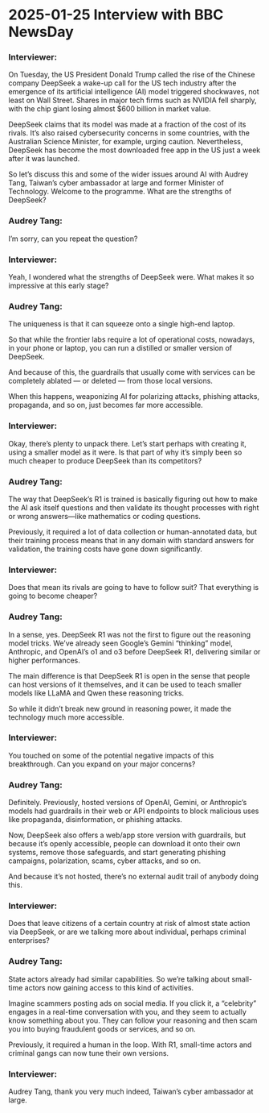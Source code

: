 # 2025-01-25 Interview with BBC NewsDay

### Interviewer:

On Tuesday, the US President Donald Trump called the rise of the Chinese company DeepSeek a wake-up call for the US tech industry after the emergence of its artificial intelligence (AI) model triggered shockwaves, not least on Wall Street. Shares in major tech firms such as NVIDIA fell sharply, with the chip giant losing almost $600 billion in market value.

DeepSeek claims that its model was made at a fraction of the cost of its rivals. It’s also raised cybersecurity concerns in some countries, with the Australian Science Minister, for example, urging caution. Nevertheless, DeepSeek has become the most downloaded free app in the US just a week after it was launched.

So let’s discuss this and some of the wider issues around AI with Audrey Tang, Taiwan’s cyber ambassador at large and former Minister of Technology. Welcome to the programme. What are the strengths of DeepSeek?

### Audrey Tang:

I’m sorry, can you repeat the question?

### Interviewer:

Yeah, I wondered what the strengths of DeepSeek were. What makes it so impressive at this early stage?

### Audrey Tang:

The uniqueness is that it can squeeze onto a single high-end laptop.

So that while the frontier labs require a lot of operational costs, nowadays, in your phone or laptop, you can run a distilled or smaller version of DeepSeek.

And because of this, the guardrails that usually come with services can be completely ablated — or deleted — from those local versions.

When this happens, weaponizing AI for polarizing attacks, phishing attacks, propaganda, and so on, just becomes far more accessible.

### Interviewer:

Okay, there’s plenty to unpack there. Let’s start perhaps with creating it, using a smaller model as it were. Is that part of why it’s simply been so much cheaper to produce DeepSeek than its competitors?

### Audrey Tang:

The way that DeepSeek’s R1 is trained is basically figuring out how to make the AI ask itself questions and then validate its thought processes with right or wrong answers—like mathematics or coding questions.

Previously, it required a lot of data collection or human-annotated data, but their training process means that in any domain with standard answers for validation, the training costs have gone down significantly.

### Interviewer:

Does that mean its rivals are going to have to follow suit? That everything is going to become cheaper?

### Audrey Tang:

In a sense, yes. DeepSeek R1 was not the first to figure out the reasoning model tricks. We’ve already seen Google’s Gemini “thinking” model, Anthropic, and OpenAI’s o1 and o3 before DeepSeek R1, delivering similar or higher performances.

The main difference is that DeepSeek R1 is open in the sense that people can host versions of it themselves, and it can be used to teach smaller models like LLaMA and Qwen these reasoning tricks.

So while it didn’t break new ground in reasoning power, it made the technology much more accessible.

### Interviewer:

You touched on some of the potential negative impacts of this breakthrough. Can you expand on your major concerns?

### Audrey Tang:

Definitely. Previously, hosted versions of OpenAI, Gemini, or Anthropic’s models had guardrails in their web or API endpoints to block malicious uses like propaganda, disinformation, or phishing attacks.

Now, DeepSeek also offers a web/app store version with guardrails, but because it’s openly accessible, people can download it onto their own systems, remove those safeguards, and start generating phishing campaigns, polarization, scams, cyber attacks, and so on.

And because it’s not hosted, there’s no external audit trail of anybody doing this.

### Interviewer:

Does that leave citizens of a certain country at risk of almost state action via DeepSeek, or are we talking more about individual, perhaps criminal enterprises?

### Audrey Tang:

State actors already had similar capabilities. So we’re talking about small-time actors now gaining access to this kind of activities.

Imagine scammers posting ads on social media. If you click it, a “celebrity” engages in a real-time conversation with you, and they seem to actually know something about you. They can follow your reasoning and then scam you into buying fraudulent goods or services, and so on.


Previously, it required a human in the loop. With R1, small-time actors and criminal gangs can now tune their own versions.

### Interviewer:

Audrey Tang, thank you very much indeed, Taiwan’s cyber ambassador at large.
